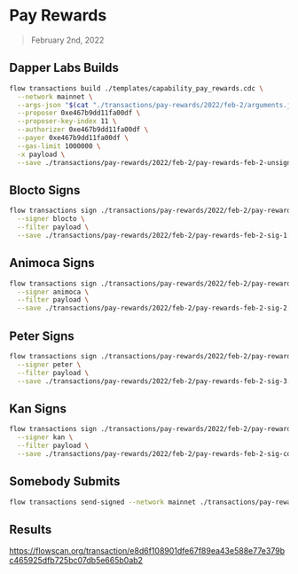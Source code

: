 # Pay Rewards
> February 2nd, 2022


## Dapper Labs Builds

```sh
flow transactions build ./templates/capability_pay_rewards.cdc \
  --network mainnet \
  --args-json "$(cat "./transactions/pay-rewards/2022/feb-2/arguments.json")" \
  --proposer 0xe467b9dd11fa00df \
  --proposer-key-index 11 \
  --authorizer 0xe467b9dd11fa00df \
  --payer 0xe467b9dd11fa00df \
  --gas-limit 1000000 \
  -x payload \
  --save ./transactions/pay-rewards/2022/feb-2/pay-rewards-feb-2-unsigned.rlp
```

## Blocto Signs

```sh
flow transactions sign ./transactions/pay-rewards/2022/feb-2/pay-rewards-feb-2-unsigned.rlp \
  --signer blocto \
  --filter payload \
  --save ./transactions/pay-rewards/2022/feb-2/pay-rewards-feb-2-sig-1.rlp
```

## Animoca Signs

```sh
flow transactions sign ./transactions/pay-rewards/2022/feb-2/pay-rewards-feb-2-sig-1.rlp \
  --signer animoca \
  --filter payload \
  --save ./transactions/pay-rewards/2022/feb-2/pay-rewards-feb-2-sig-2.rlp
```

## Peter Signs

```sh
flow transactions sign ./transactions/pay-rewards/2022/feb-2/pay-rewards-feb-2-sig-2.rlp \
  --signer peter \
  --filter payload \
  --save ./transactions/pay-rewards/2022/feb-2/pay-rewards-feb-2-sig-3.rlp
```

## Kan Signs

```sh
flow transactions sign ./transactions/pay-rewards/2022/feb-2/pay-rewards-feb-2-sig-3.rlp \
  --signer kan \
  --filter payload \
  --save ./transactions/pay-rewards/2022/feb-2/pay-rewards-feb-2-sig-complete.rlp
```

## Somebody Submits

```sh
flow transactions send-signed --network mainnet ./transactions/pay-rewards/2022/feb-2/pay-rewards-feb-2-sig-complete.rlp
```

## Results

https://flowscan.org/transaction/e8d6f108901dfe67f89ea43e588e77e379bc465925dfb725bc07db5e665b0ab2
